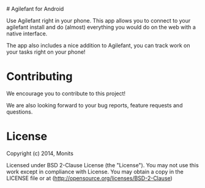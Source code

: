 # Agilefant for Android

Use Agilefant right in your phone. This app allows you to connect to your agilefant install and do (almost) everything you would do on the web with a native interface.

The app also includes a nice addition to Agilefant, you can track work on your tasks right on your phone!

# Contributing

We encourage you to contribute to this project! 

We are also looking forward to your bug reports, feature requests and questions.


# License

Copyright (c) 2014, Monits

Licensed under BSD 2-Clause License (the "License"). You may not use this work except in compliance with License. You may obtain a copy in the LICENSE file or at (http://opensource.org/licenses/BSD-2-Clause)

